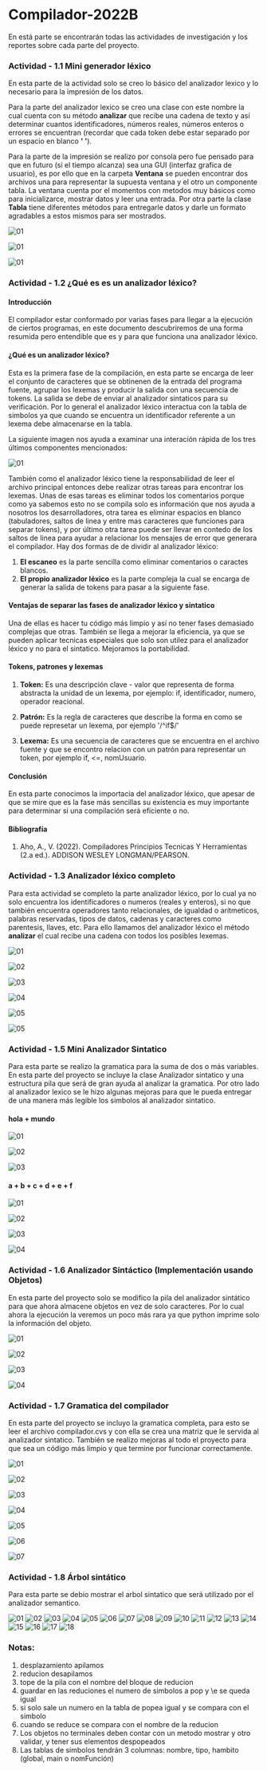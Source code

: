 # Compilador-2022B 

En está parte se encontrarán todas las actividades de investigación y los reportes sobre cada parte del proyecto.

### Actividad - 1.1 Mini generador léxico

En esta parte de la actividad solo se creo lo básico del analizador lexico y lo necesario para la impresión de los datos. 

Para la parte del analizador lexico se creo una clase con este nombre la cual cuenta con su método **analizar** que recibe una cadena de texto y así determinar cuantos identificadores, números reales, números enteros o errores se encuentran (recordar que cada token debe estar separado por un espacio en blanco **' '**).

Para la parte de la impresión se realizo por consola pero fue pensado para que en futuro (si el tiempo alcanza) sea una GUI (interfaz grafica de usuario), es por ello que en la carpeta **Ventana** se pueden encontrar dos archivos una para representar la supuesta ventana y el otro un componente tabla. La ventana cuenta por el momentos con metodos muy básicos como para inicializarce, mostrar datos y leer una entrada. Por otra parte la clase **Tabla** tiene diferentes métodos para entregarle datos y darle un formato agradables a estos mismos para ser mostrados.

![01](Capturas%20Actividades/1.1/01.png "Inicio")

![01](Capturas%20Actividades/1.1/02.png "Leyendo datos")

![01](Capturas%20Actividades/1.1/03.png "Imprimiendo resultados")

### Actividad - 1.2 ¿Qué es es un analizador léxico?

#### Introducción

El compilador estar conformado por varias fases para llegar a la ejecución de ciertos programas, en este documento descubriremos de una forma resumida pero entendible que es y para que funciona una analizador léxico.

#### ¿Qué es un analizador léxico?

Esta es la primera fase de la compilación, en esta parte se encarga de leer el conjunto de caracteres que se obtinenen de la entrada del programa fuente, agrupar los lexemas y producir la salida con una secuencia de tokens. La salida se debe de enviar al analizador sintaticos para su verificación. Por lo general el analizador léxico interactua con la tabla de simbolos ya que cuando se encuentra un identificador referente a un lexema debe almacenarse en la tabla.

La siguiente imagen nos ayuda a examinar una interación rápida de los tres últimos componentes mencionados:

![01](Capturas%20Actividades/1.2/01.png)

También como el analizador léxico tiene la responsabilidad de leer el archivo principal entonces debe realizar otras tareas para encontrar los lexemas. Unas de esas tareas es eliminar todos los comentarios porque como ya sabemos esto no se compila solo es información que nos ayuda a nosotros los desarrolladores, otra tarea es eliminar espacios en blanco (tabuladores, saltos de linea y entre mas caracteres que funciones para separar tokens), y por último otra tarea puede ser llevar en contedo de los saltos de linea para ayudar a relacionar los mensajes de error que generara el compilador.
Hay dos formas de de dividir al analizador léxico:

1. **El escaneo** es la parte sencilla como eliminar comentarios o caractes blancos.
2. **El propio analizador léxico** es la parte compleja la cual se encarga de generar la salida de tokens para pasar a la siguiente fase.

#### Ventajas de separar las fases de analizador léxico y sintatico

Una de ellas es hacer tu código más limpio y así no tener fases demasiado complejas que otras. También se llega a mejorar la eficiencia, ya que se pueden aplicar tecnicas especiales que solo son utilez para el analizador léxico y no para el sintatico. Mejoramos la portabilidad. 

#### Tokens, patrones y lexemas

1. **Token:** Es una descripción clave - valor que representa de forma abstracta la unidad de un lexema, por ejemplo: if, identificador, numero, operador reacional.

2. **Patrón:** Es la regla de caracteres que describe la forma en como se puede represetar un lexema, por ejemplo '/^if$/'

3. **Lexema:** Es una secuencia de caracteres que se encuentra en el archivo fuente y que se encontro relacion con un patrón para representar un token, por ejemplo if, <=, nomUsuario.  

#### Conclusión

En esta parte conocimos la importacia del analizador léxico, que apesar de que se mire que es la fase más sencillas su existencia es muy importante para determinar si una compilación será eficiente o no.

#### Bibliografía

1. Aho, A., V. (2022). Compiladores Principios Tecnicas Y Herramientas (2.a ed.). ADDISON WESLEY LONGMAN/PEARSON.

### Actividad - 1.3 Analizador léxico completo

Para esta actividad se completo la parte analizador léxico, por lo cual ya no solo encuentra los identificadores o numeros (reales y enteros), si no que también encuentra operadores tanto relacionales, de igualdad o aritmeticos, palabras reservadas, tipos de datos, cadenas y caracteres como parentesis, llaves, etc. Para ello llamamos del analizador léxico el método **analizar** el cual recibe una cadena con todos los posibles lexemas.

![01](Capturas%20Actividades/1.3/01.png)

![02](Capturas%20Actividades/1.3/02.png)

![03](Capturas%20Actividades/1.3/03.png)

![04](Capturas%20Actividades/1.3/04.png)

![05](Capturas%20Actividades/1.3/05.png)

![05](Capturas%20Actividades/1.3/06.png)

### Actividad - 1.5 Mini Analizador Sintatico

Para esta parte se realizo la gramatica para la suma de dos o más variables. En esta parte del proyecto se incluye la clase Analizador sintatico y una estructura pila que será de gran ayuda al analizar la gramatica. Por otro lado al analizador lexico se le hizo algunas mejoras para que le pueda entregar de una manera más legible los simbolos al analizador sintatico.

#### **hola + mundo**

![01](Capturas%20Actividades/1.5/01-01.png)

![02](Capturas%20Actividades/1.5/01-02.png)

![03](Capturas%20Actividades/1.5/01-03.png)

#### **a + b + c + d + e + f**

![01](Capturas%20Actividades/1.5/02-01.png)

![02](Capturas%20Actividades/1.5/02-02.png)

![03](Capturas%20Actividades/1.5/02-03.png)

![04](Capturas%20Actividades/1.5/02-04.png)

### Actividad - 1.6 Analizador Sintáctico (Implementación usando Objetos)

En esta parte del proyecto solo se modifico la pila del analizador sintático para que ahora almacene objetos en vez de solo caracteres. Por lo cual ahora la ejecución la veremos un poco más rara ya que python imprime solo la información del objeto.

![01](Capturas%20Actividades/1.6/01.png)

![02](Capturas%20Actividades/1.6/02.png)

![03](Capturas%20Actividades/1.6/03.png)

![04](Capturas%20Actividades/1.6/04.png)

### Actividad - 1.7 Gramatica del compilador

En esta parte del proyecto se incluyo la gramatica completa, para esto se leer el archivo compilador.cvs y con ella se crea una matriz que le servida al analizador sintatico. También se realizo mejoras al todo el proyecto para que sea un código más limpio y que termine por funcionar correctamente.

![01](Capturas%20Actividades/1.7/01.png)

![02](Capturas%20Actividades/1.7/02.png)

![03](Capturas%20Actividades/1.7/03.png)

![04](Capturas%20Actividades/1.7/04.png)

![05](Capturas%20Actividades/1.7/05.png)

![06](Capturas%20Actividades/1.7/06.png)

![07](Capturas%20Actividades/1.7/07.png)

### Actividad - 1.8 Árbol sintático

Para esta parte se debio mostrar el arbol sintatico que será utilizado por el analizador semantico.

![01](Capturas%20Actividades/1.8/01.png)
![02](Capturas%20Actividades/1.8/02.png)
![03](Capturas%20Actividades/1.8/03.png)
![04](Capturas%20Actividades/1.8/04.png)
![05](Capturas%20Actividades/1.8/05.png)
![06](Capturas%20Actividades/1.8/06.png)
![07](Capturas%20Actividades/1.8/07.png)
![08](Capturas%20Actividades/1.8/08.png)
![09](Capturas%20Actividades/1.8/09.png)
![10](Capturas%20Actividades/1.8/10.png)
![11](Capturas%20Actividades/1.8/11.png)
![12](Capturas%20Actividades/1.8/12.png)
![13](Capturas%20Actividades/1.8/13.png)
![14](Capturas%20Actividades/1.8/14.png)
![15](Capturas%20Actividades/1.8/15.png)
![16](Capturas%20Actividades/1.8/16.png)
![17](Capturas%20Actividades/1.8/17.png)
![18](Capturas%20Actividades/1.8/18.png)

### Notas:

1. desplazamiento apilamos
2. reducion desapilamos
3. tope de la pila con el nombre del bloque de reducion
4. guardar en las reduciones el numero de simbolos a pop y \e se queda igual
5. si solo sale un numero en la tabla de popea igual y se compara con el simbolo
6. cuando se reduce se compara con el nombre de la reducion
7. Los objetos no terminales deben contar con un metodo mostrar y otro validar, y tener sus elementos despopeados
8. Las tablas de simbolos tendrán 3 columnas: nombre, tipo, hambito (global, main o nomFunción)
